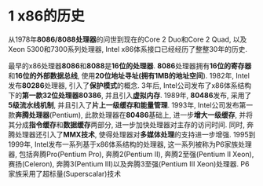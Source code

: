 # 1 x86的历史

从1978年**8086/8088处理器**的问世到现在的Core 2 Duo和Core 2 Quad, 以及Xeon 5300和7300系列处理器, Intel x86体系接口已经经历了整整30年的历史.

最早的x86处理器**8086**和**8088**是**16位的处理器**. **8086**处理器拥有**16位的寄存器**和**16位的外部数据总线**, 使用**20位地址寻址(拥有1MB的地址空间**). 1982年, Intel发布**80286**处理器, 引入了**保护模式**的概念. 3年后, Intel公司发布了x86体系结构下的**第一款32位处理器80386**, 并且引入**虚拟内存**. 1989年, **80486**发布, 采用了**5级流水线机制**, 并且引入了**片上一级缓存和能量管理**. 1993年, Intel公司发布第一款**奔腾处理器**(Pentium), 此款处理器在**80486**基础上, 进一步**增大一级缓存**, 并将其分成**指令缓存**和**数据缓存**两部分, 进一步加快处理器对主存的访问时间. 同时, 奔腾处理器还引入了**MMX技术**, 使得处理器对**多媒体处理**的支持进一步增强. 1995到1999年, Intel发布一系列基于x86体系结构的处理器, 这一系列被称为P6家族处理器, 包括奔腾Pro(Pentium Pro), 奔腾2(Pentium Ⅱ), 奔腾2至强(Pentium Ⅱ Xeon), 赛扬(Celeron), 奔腾3(Pentium Ⅲ)以及奔腾3至强(Pentium Ⅲ Xeon)处理器. P6家族采用了超标量(Superscalar)技术